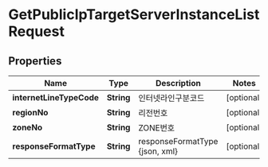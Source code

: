 
# GetPublicIpTargetServerInstanceListRequest

## Properties
Name | Type | Description | Notes
------------ | ------------- | ------------- | -------------
**internetLineTypeCode** | **String** | 인터넷라인구분코드 |  [optional]
**regionNo** | **String** | 리전번호 |  [optional]
**zoneNo** | **String** | ZONE번호 |  [optional]
**responseFormatType** | **String** | responseFormatType {json, xml} |  [optional]



